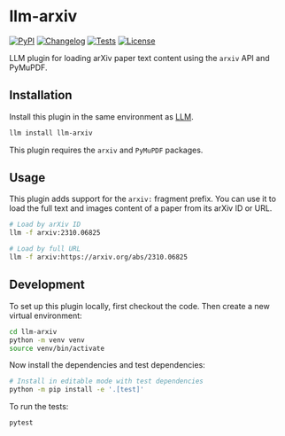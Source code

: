 # llm-arxiv

[![PyPI](https://img.shields.io/pypi/v/llm-arxiv.svg)](https://pypi.org/project/llm-arxiv/)
[![Changelog](https://img.shields.io/github/v/release/agustif/llm-arxiv?include_prereleases&label=changelog)](https://github.com/agustif/llm-arxiv/releases)
[![Tests](https://github.com/agustif/llm-arxiv/actions/workflows/test.yml/badge.svg)](https://github.com/agustif/llm-arxiv/actions/workflows/test.yml)
[![License](https://img.shields.io/badge/license-Apache%202.0-blue.svg)](https://github.com/agustif/llm-arxiv/blob/main/LICENSE)

LLM plugin for loading arXiv paper text content using the `arxiv` API and PyMuPDF.

## Installation

Install this plugin in the same environment as [LLM](https://llm.datasette.io/).

```bash
llm install llm-arxiv
```

This plugin requires the `arxiv` and `PyMuPDF` packages.

## Usage

This plugin adds support for the `arxiv:` fragment prefix. You can use it to load the full text and images content of a paper from its arXiv ID or URL.

```bash
# Load by arXiv ID
llm -f arxiv:2310.06825

# Load by full URL
llm -f arxiv:https://arxiv.org/abs/2310.06825
```

## Development

To set up this plugin locally, first checkout the code. Then create a new virtual environment:
```bash
cd llm-arxiv
python -m venv venv
source venv/bin/activate
```
Now install the dependencies and test dependencies:
```bash
# Install in editable mode with test dependencies
python -m pip install -e '.[test]'
```
To run the tests:
```bash
pytest
```
